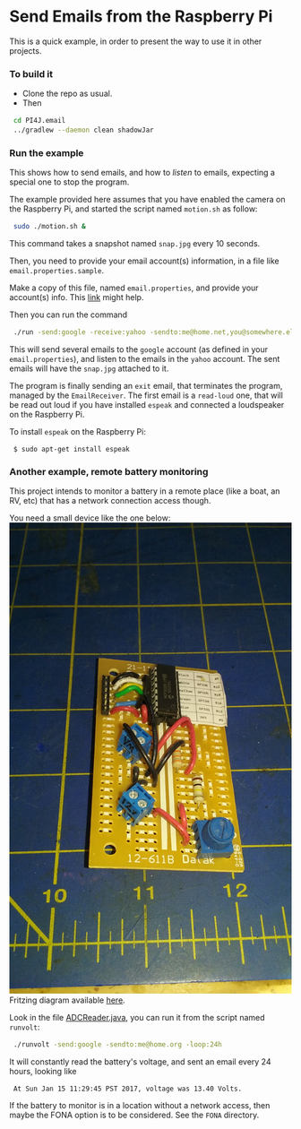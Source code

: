 # Send Emails from the Raspberry Pi
This is a quick example, in order to present the way to use it in other projects.

### To build it
- Clone the repo as usual.
- Then
```bash
 cd PI4J.email
 ../gradlew --daemon clean shadowJar
```

### Run the example
This shows how to send emails, and how to _listen_ to emails, expecting a special one to stop the program.

The example provided here assumes that you have enabled the camera on the Raspberry Pi,
and started the script named `motion.sh` as follow:
```bash
 sudo ./motion.sh &
```
This command takes a snapshot named `snap.jpg` every 10 seconds.

Then, you need to provide your email account(s) information, in a file like
`email.properties.sample`.

Make a copy of this file, named `email.properties`, and provide your account(s) info.
This  [link](http://www.arclab.com/products/amlc/list-of-smtp-and-pop3-servers-mailserver-list.html) might help.

Then you can run the command
```bash
 ./run -send:google -receive:yahoo -sendto:me@home.net,you@somewhere.else
```
This will send several emails to the `google` account (as defined in your `email.properties`), and listen to the emails in the `yahoo` account.
The sent emails will have the `snap.jpg` attached to it.

The program is finally sending an `exit` email, that terminates the program, managed by the `EmailReceiver`.
The first email is a `read-loud` one, that will be read out loud if you have installed `espeak` and connected a loudspeaker on the Raspberry Pi.

To install `espeak` on the Raspberry Pi:
```
 $ sudo apt-get install espeak
```

### Another example, remote battery monitoring
This project intends to monitor a battery in a remote place (like a boat, an RV, etc) that has a network
connection access though.

You need a small device like the one below:
![Battery PCB](./BatteryMonitor.jpg "The battery monitor")
Fritzing diagram available [here](https://github.com/OlivierLD/raspberry-pi4j-samples/blob/master/ADC/12-volts.monitor.fzz).

Look in the file [ADCReader.java](https://github.com/OlivierLD/raspberry-pi4j-samples/blob/master/PI4J.email/src/samples/ADCReader.java), you can run it from
the script named `runvolt`:
```bash
 ./runvolt -send:google -sendto:me@home.org -loop:24h
```

It will constantly read the battery's voltage, and sent an email every 24 hours, looking like

```
 At Sun Jan 15 11:29:45 PST 2017, voltage was 13.40 Volts.
```

If the battery to monitor is in a location without a network access, then maybe the FONA option is to be considered.
See the `FONA` directory.

